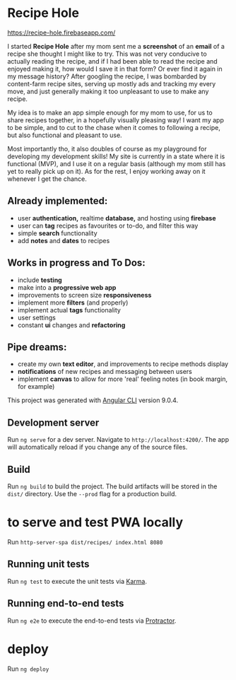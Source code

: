 # Recipe Hole

https://recipe-hole.firebaseapp.com/

I started **Recipe Hole** after my mom sent me a **screenshot** of an **email** of a recipe she thought I might like to try. This was not very conducive to actually reading the recipe, and if I had been able to read the recipe and enjoyed making it, how would I save it in that form? Or ever find it again in my message history? After googling the recipe, I was bombarded by content-farm recipe sites, serving up mostly ads and tracking my every move, and just generally making it too unpleasant to use to make any recipe.

My idea is to make an app simple enough for my mom to use, for us to share recipes together, in a hopefully visually pleasing way! I want my app to be simple, and to cut to the chase when it comes to following a recipe, but also functional and pleasant to use.

Most importantly tho, it also doubles of course as my playground for developing my development skills!
My site is currently in a state where it is functional (MVP), and I use it on a regular basis (although my mom still has yet to really pick up on it). As for the rest, I enjoy working away on it whenever I get the chance.

## Already implemented:

- user **authentication,** realtime **database,** and hosting using **firebase**
- user can **tag** recipes as favourites or to-do, and filter this way
- simple **search** functionality
- add **notes** and **dates** to recipes

## Works in progress and To Dos:

- include **testing**
- make into a **progressive web app**
- improvements to screen size **responsiveness**
- implement more **filters** (and properly)
- implement actual **tags** functionality
- user settings
- constant **ui** changes and **refactoring**

## Pipe dreams:

- create my own **text editor**, and improvements to recipe methods display
- **notifications** of new recipes and messaging between users
- implement **canvas** to allow for more 'real' feeling notes (in book margin, for example)

This project was generated with [Angular CLI](https://github.com/angular/angular-cli) version 9.0.4.

## Development server

Run `ng serve` for a dev server. Navigate to `http://localhost:4200/`. The app will automatically reload if you change any of the source files.

## Build

Run `ng build` to build the project. The build artifacts will be stored in the `dist/` directory. Use the `--prod` flag for a production build.

# to serve and test PWA locally

Run `http-server-spa dist/recipes/ index.html 8080`

## Running unit tests

Run `ng test` to execute the unit tests via [Karma](https://karma-runner.github.io).

## Running end-to-end tests

Run `ng e2e` to execute the end-to-end tests via [Protractor](http://www.protractortest.org/).

# deploy

Run `ng deploy`
